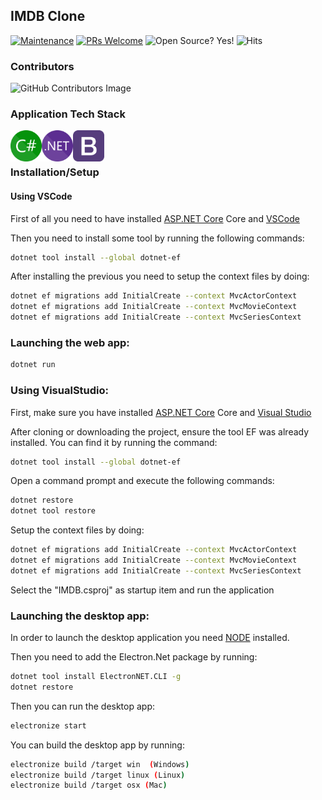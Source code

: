 ## IMDB Clone
[![Maintenance](https://img.shields.io/badge/Maintained%3F-yes-green.svg)](https://GitHub.com/AdopseTeam/IMDB/graphs/commit-activity)
[![PRs Welcome](https://img.shields.io/badge/PRs-welcome-brightgreen.svg?style=flat-square)](http://makeapullrequest.com)
![Open Source? Yes!](https://badgen.net/badge/Open%20Source%20%3F/Yes%21/blue?icon=github)
![Hits](https://hitcounter.pythonanywhere.com/count/tag.svg?url=https://github.com/AdopseTeam/IMDB)


### Contributors
![GitHub Contributors Image](https://contrib.rocks/image?repo=AdopseTeam/IMDB)


### Application Tech Stack
<img align="left" alt="C#"  width="50px" src="https://raw.githubusercontent.com/github/explore/80688e429a7d4ef2fca1e82350fe8e3517d3494d/topics/csharp/csharp.png" /> 
<img align="left" alt=".Net"  width="50px" src="https://raw.githubusercontent.com/github/explore/80688e429a7d4ef2fca1e82350fe8e3517d3494d/topics/dotnet/dotnet.png" /> 
<img align="left" alt="Bootstrap"  width="50px" src="https://raw.githubusercontent.com/github/explore/80688e429a7d4ef2fca1e82350fe8e3517d3494d/topics/bootstrap/bootstrap.png" /> 

<br/>
<br/>

### Installation/Setup

#### Using VSCode

First of all you need to have installed [ASP.NET Core](https://dotnet.microsoft.com/download) Core and [VSCode](https://code.visualstudio.com/download)

Then you need to install some tool by running the following commands:

``` bash
dotnet tool install --global dotnet-ef
```

After installing the previous you need to setup the context files by doing:
``` bash
dotnet ef migrations add InitialCreate --context MvcActorContext
dotnet ef migrations add InitialCreate --context MvcMovieContext
dotnet ef migrations add InitialCreate --context MvcSeriesContext
```

### Launching the web app:
```bash
dotnet run
```

### Using VisualStudio:

First, make sure you have installed [ASP.NET Core](https://dotnet.microsoft.com/download) Core and [Visual Studio](https://visualstudio.microsoft.com/vs/)

After cloning or downloading the project, ensure the tool EF was already installed. You can find it by running the command:

``` bash
dotnet tool install --global dotnet-ef
```

Open a command prompt and execute the following commands:

```bash
dotnet restore
dotnet tool restore
```

Setup the context files by doing:

``` bash
dotnet ef migrations add InitialCreate --context MvcActorContext
dotnet ef migrations add InitialCreate --context MvcMovieContext
dotnet ef migrations add InitialCreate --context MvcSeriesContext
```

Select the "IMDB.csproj" as startup item and run the application 

### Launching the desktop app:
In order to launch the desktop application you need [NODE](https://nodejs.org/en/download/) installed.

Then you need to add the Electron.Net package by running:
```bash
dotnet tool install ElectronNET.CLI -g
dotnet restore
```

Then you can run the desktop app:
```bash
electronize start
```

You can build the desktop app by running:
```bash
electronize build /target win  (Windows)
electronize build /target linux (Linux)
electronize build /target osx (Mac)
```
